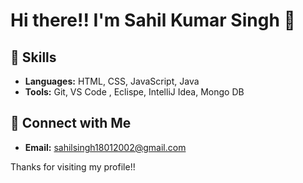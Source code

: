 # Hi there!! I'm Sahil Kumar Singh 👋

## 🌱 Skills  
    
- **Languages:**  HTML, CSS, JavaScript, Java    
- **Tools:** Git, VS Code , Eclispe, IntelliJ Idea, Mongo DB   
 
## 🔗 Connect with Me

- **Email:** sahilsingh18012002@gmail.com
 
Thanks for visiting my profile!! 
  
